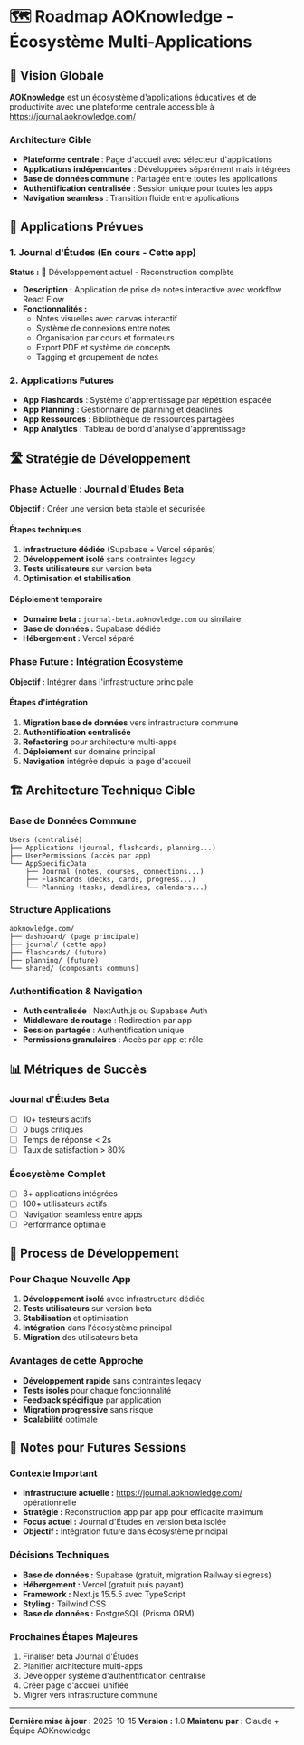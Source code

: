 # 🗺️ Roadmap AOKnowledge - Écosystème Multi-Applications

## 🎯 Vision Globale

**AOKnowledge** est un écosystème d'applications éducatives et de productivité avec une plateforme centrale accessible à https://journal.aoknowledge.com/

### Architecture Cible
- **Plateforme centrale** : Page d'accueil avec sélecteur d'applications
- **Applications indépendantes** : Développées séparément mais intégrées
- **Base de données commune** : Partagée entre toutes les applications
- **Authentification centralisée** : Session unique pour toutes les apps
- **Navigation seamless** : Transition fluide entre applications

## 📱 Applications Prévues

### 1. Journal d'Études (En cours - Cette app)
**Status :** 🚧 Développement actuel - Reconstruction complète
- **Description :** Application de prise de notes interactive avec workflow React Flow
- **Fonctionnalités :**
  - Notes visuelles avec canvas interactif
  - Système de connexions entre notes
  - Organisation par cours et formateurs
  - Export PDF et système de concepts
  - Tagging et groupement de notes

### 2. Applications Futures
- **App Flashcards** : Système d'apprentissage par répétition espacée
- **App Planning** : Gestionnaire de planning et deadlines
- **App Ressources** : Bibliothèque de ressources partagées
- **App Analytics** : Tableau de bord d'analyse d'apprentissage

## 🛣️ Stratégie de Développement

### Phase Actuelle : Journal d'Études Beta
**Objectif :** Créer une version beta stable et sécurisée

#### Étapes techniques
1. **Infrastructure dédiée** (Supabase + Vercel séparés)
2. **Développement isolé** sans contraintes legacy
3. **Tests utilisateurs** sur version beta
4. **Optimisation et stabilisation**

#### Déploiement temporaire
- **Domaine beta :** `journal-beta.aoknowledge.com` ou similaire
- **Base de données :** Supabase dédiée
- **Hébergement :** Vercel séparé

### Phase Future : Intégration Écosystème
**Objectif :** Intégrer dans l'infrastructure principale

#### Étapes d'intégration
1. **Migration base de données** vers infrastructure commune
2. **Authentification centralisée** 
3. **Refactoring** pour architecture multi-apps
4. **Déploiement** sur domaine principal
5. **Navigation** intégrée depuis la page d'accueil

## 🏗️ Architecture Technique Cible

### Base de Données Commune
```
Users (centralisé)
├── Applications (journal, flashcards, planning...)
├── UserPermissions (accès par app)
└── AppSpecificData
    ├── Journal (notes, courses, connections...)
    ├── Flashcards (decks, cards, progress...)
    └── Planning (tasks, deadlines, calendars...)
```

### Structure Applications
```
aoknowledge.com/
├── dashboard/ (page principale)
├── journal/ (cette app)
├── flashcards/ (future)
├── planning/ (future)
└── shared/ (composants communs)
```

### Authentification & Navigation
- **Auth centralisée** : NextAuth.js ou Supabase Auth
- **Middleware de routage** : Redirection par app
- **Session partagée** : Authentification unique
- **Permissions granulaires** : Accès par app et rôle

## 📊 Métriques de Succès

### Journal d'Études Beta
- [ ] 10+ testeurs actifs
- [ ] 0 bugs critiques
- [ ] Temps de réponse < 2s
- [ ] Taux de satisfaction > 80%

### Écosystème Complet
- [ ] 3+ applications intégrées
- [ ] 100+ utilisateurs actifs
- [ ] Navigation seamless entre apps
- [ ] Performance optimale

## 🔄 Process de Développement

### Pour Chaque Nouvelle App
1. **Développement isolé** avec infrastructure dédiée
2. **Tests utilisateurs** sur version beta
3. **Stabilisation** et optimisation
4. **Intégration** dans l'écosystème principal
5. **Migration** des utilisateurs beta

### Avantages de cette Approche
- **Développement rapide** sans contraintes legacy
- **Tests isolés** pour chaque fonctionnalité
- **Feedback spécifique** par application
- **Migration progressive** sans risque
- **Scalabilité** optimale

## 📝 Notes pour Futures Sessions

### Contexte Important
- **Infrastructure actuelle :** https://journal.aoknowledge.com/ opérationnelle
- **Stratégie :** Reconstruction app par app pour efficacité maximum
- **Focus actuel :** Journal d'Études en version beta isolée
- **Objectif :** Intégration future dans écosystème principal

### Décisions Techniques
- **Base de données :** Supabase (gratuit, migration Railway si egress)
- **Hébergement :** Vercel (gratuit puis payant)
- **Framework :** Next.js 15.5.5 avec TypeScript
- **Styling :** Tailwind CSS
- **Base de données :** PostgreSQL (Prisma ORM)

### Prochaines Étapes Majeures
1. Finaliser beta Journal d'Études
2. Planifier architecture multi-apps
3. Développer système d'authentification centralisé
4. Créer page d'accueil unifiée
5. Migrer vers infrastructure commune

---

**Dernière mise à jour :** 2025-10-15
**Version :** 1.0
**Maintenu par :** Claude + Équipe AOKnowledge